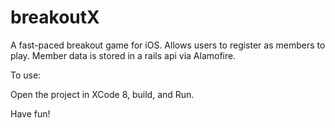 # breakoutX

A fast-paced breakout game for iOS. Allows users to register as members to play. Member data is stored in a rails api via Alamofire.

To use:

Open the project in XCode 8, build, and Run.

Have fun!


